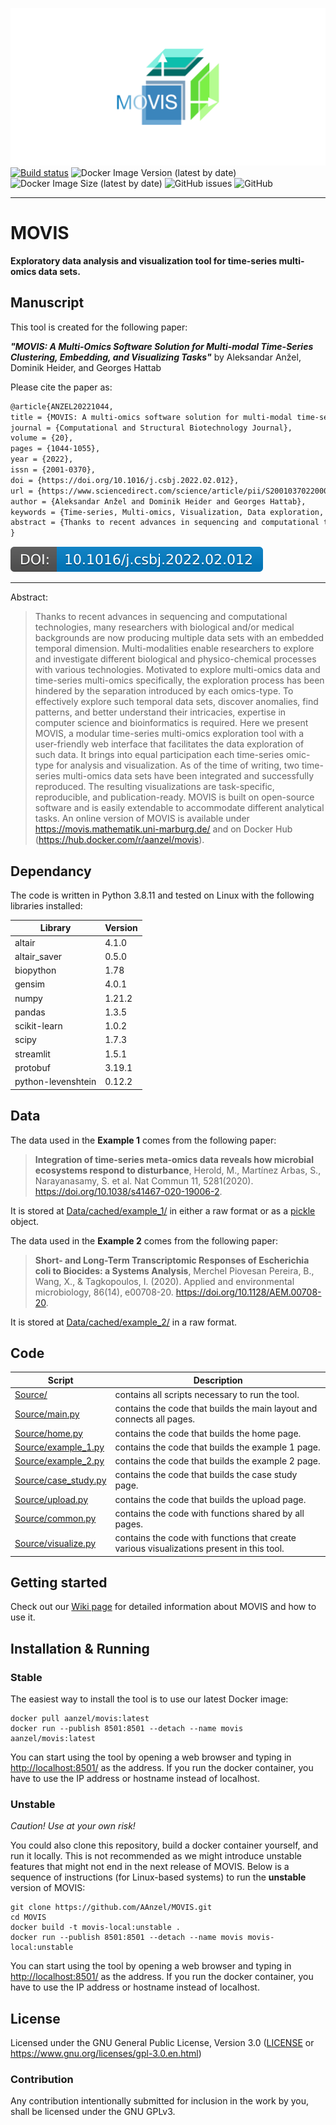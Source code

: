 ![movis_logo_banner](./Source/images/movis_logo_banner.png)
[![Build status](https://github.com/AAnzel/MOVIS/actions/workflows/main.yml/badge.svg)](https://github.com/AAnzel/MOVIS/actions/workflows/main.yml)
![Docker Image Version (latest by date)](https://img.shields.io/docker/v/aanzel/movis)
![Docker Image Size (latest by date)](https://img.shields.io/docker/image-size/aanzel/movis)
![GitHub issues](https://img.shields.io/github/issues-raw/AAnzel/MOVIS)
![GitHub](https://img.shields.io/github/license/AAnzel/MOVIS)

---
# MOVIS

**Exploratory data analysis and visualization tool for time-series multi-omics data sets.**


## Manuscript

This tool is created for the following paper:

***"MOVIS: A Multi-Omics Software Solution for Multi-modal Time-Series Clustering, Embedding, and Visualizing Tasks"*** by Aleksandar Anžel, Dominik Heider, and Georges Hattab

Please cite the paper as:
```latex
@article{ANZEL20221044,
title = {MOVIS: A multi-omics software solution for multi-modal time-series clustering, embedding, and visualizing tasks},
journal = {Computational and Structural Biotechnology Journal},
volume = {20},
pages = {1044-1055},
year = {2022},
issn = {2001-0370},
doi = {https://doi.org/10.1016/j.csbj.2022.02.012},
url = {https://www.sciencedirect.com/science/article/pii/S2001037022000526},
author = {Aleksandar Anžel and Dominik Heider and Georges Hattab},
keywords = {Time-series, Multi-omics, Visualization, Data exploration, Temporal multi-omics, Longitudinal multi-omics},
abstract = {Thanks to recent advances in sequencing and computational technologies, many researchers with biological and/or medical backgrounds are now producing multiple data sets with an embedded temporal dimension. Multi-modalities enable researchers to explore and investigate different biological and physico-chemical processes with various technologies. Motivated to explore multi-omics data and time-series multi-omics specifically, the exploration process has been hindered by the separation introduced by each omics-type. To effectively explore such temporal data sets, discover anomalies, find patterns, and better understand their intricacies, expertise in computer science and bioinformatics is required. Here we present MOVIS, a modular time-series multi-omics exploration tool with a user-friendly web interface that facilitates the data exploration of such data. It brings into equal participation each time-series omic-type for analysis and visualization. As of the time of writing, two time-series multi-omics data sets have been integrated and successfully reproduced. The resulting visualizations are task-specific, reproducible, and publication-ready. MOVIS is built on open-source software and is easily extendable to accommodate different analytical tasks. An online version of MOVIS is available under https://movis.mathematik.uni-marburg.de/ and on Docker Hub (https://hub.docker.com/r/aanzel/movis).}
}
```

[![DOI](./Source/images/movis_doi.svg)](https://www.sciencedirect.com/science/article/pii/S2001037022000526?via%3Dihub)

---
Abstract:

> Thanks to recent advances in sequencing and computational technologies, many researchers with biological and/or medical backgrounds are now producing multiple data sets with an embedded temporal dimension. Multi-modalities enable researchers to explore and investigate different biological and physico-chemical processes with various technologies. Motivated to explore multi-omics data and time-series multi-omics specifically, the exploration process has been hindered by the separation introduced by each omics-type. To effectively explore such temporal data sets, discover anomalies, find patterns, and better understand their intricacies, expertise in computer science and bioinformatics is required. Here we present MOVIS, a modular time-series multi-omics exploration tool with a user-friendly web interface that facilitates the data exploration of such data. It brings into equal participation each time-series omic-type for analysis and visualization. As of the time of writing, two time-series multi-omics data sets have been integrated and successfully reproduced. The resulting visualizations are task-specific, reproducible, and publication-ready. MOVIS is built on open-source software and is easily extendable to accommodate different analytical tasks. An online version of MOVIS is available under https://movis.mathematik.uni-marburg.de/ and on Docker Hub (https://hub.docker.com/r/aanzel/movis).


## Dependancy

The code is written in Python 3.8.11 and tested on Linux with the following libraries installed:

|Library|Version|
|---|---|
|altair|4.1.0|
|altair_saver|0.5.0|
|biopython|1.78|
|gensim|4.0.1|
|numpy|1.21.2|
|pandas|1.3.5|
|scikit-learn|1.0.2|
|scipy|1.7.3|
|streamlit|1.5.1|
|protobuf|3.19.1|
|python-levenshtein|0.12.2|


## Data
The data used in the **Example 1** comes from the following paper:

> **Integration of time-series meta-omics data reveals how microbial ecosystems respond to disturbance**, Herold, M., Martínez Arbas, S., Narayanasamy, S. et al. Nat Commun 11, 5281(2020).
https://doi.org/10.1038/s41467-020-19006-2.

It is stored at [Data/cached/example_1/](./Data/cached/example_1) in either a raw format or as a [pickle](https://docs.python.org/3/library/pickle.html) object.

The data used in the **Example 2** comes from the following paper:

> **Short- and Long-Term Transcriptomic Responses of Escherichia coli to Biocides: a Systems Analysis**, Merchel Piovesan Pereira, B., Wang, X., & Tagkopoulos, I. (2020). Applied and environmental microbiology, 86(14), e00708-20.
https://doi.org/10.1128/AEM.00708-20.

It is stored at [Data/cached/example_2/](./Data/cached/example_2) in a raw format.


## Code
|Script|Description|
|---|---|
|[Source/](./Source/)|contains all scripts necessary to run the tool.
|[Source/main.py](./Source/main.py)|contains the code that builds the main layout and connects all pages.
|[Source/home.py](./Source/home.py)|contains the code that builds the home page.
|[Source/example_1.py](./Source/example_1.py)|contains the code that builds the example 1 page.
|[Source/example_2.py](./Source/example_2.py)|contains the code that builds the example 2 page.
|[Source/case_study.py](./Source/case_study.py)|contains the code that builds the case study page.
|[Source/upload.py](./Source/upload.py)|contains the code that builds the upload page.
|[Source/common.py](./Source/common.py)|contains the code with functions shared by all pages.
|[Source/visualize.py](./Source/visualize.py)|contains the code with functions that create various visualizations present in this tool.

## Getting started
Check out our [Wiki page](https://github.com/AAnzel/MOVIS/wiki) for detailed information about MOVIS and how to use it.

## Installation & Running
### Stable
The easiest way to install the tool is to use our latest Docker image:

```
docker pull aanzel/movis:latest
docker run --publish 8501:8501 --detach --name movis aanzel/movis:latest
```


You can start using the tool by opening a web browser and typing in [http://localhost:8501/](http://localhost:8501/) as the address. If you run the docker container, you have to use the IP address or hostname instead of localhost.

### Unstable
*Caution! Use at your own risk!*

You could also clone this repository, build a docker container yourself, and run it locally. This is not recommended as we might introduce unstable features that might not end in the next release of MOVIS. Below is a sequence of instructions (for Linux-based systems) to run the **unstable** version of MOVIS:

```
git clone https://github.com/AAnzel/MOVIS.git
cd MOVIS
docker build -t movis-local:unstable .
docker run --publish 8501:8501 --detach --name movis movis-local:unstable
```

You can start using the tool by opening a web browser and typing in [http://localhost:8501/](http://localhost:8501/) as the address. If you run the docker container, you have to use the IP address or hostname instead of localhost.

## License

Licensed under the GNU General Public License, Version 3.0 ([LICENSE](./LICENSE) or https://www.gnu.org/licenses/gpl-3.0.en.html)

### Contribution

Any contribution intentionally submitted for inclusion in the work by you, shall be licensed under the GNU GPLv3.
